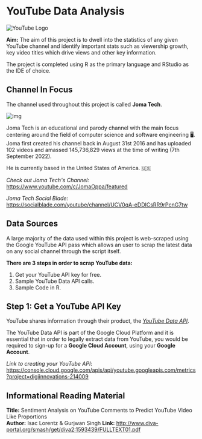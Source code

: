 # YouTube Data Analysis
![YouTube Logo](https://static.vecteezy.com/system/resources/previews/003/206/623/original/youtube-editorial-app-icon-free-vector.jpg)

**Aim:** The aim of this project is to dwell into the statistics of any given YouTube channel and identify important stats such as viewership growth, key video titles which drive views and other key information.  

The project is completed using R as the primary language and RStudio as the IDE of choice. 

## Channel In Focus

The channel used throughout this project is called **Joma Tech**. 

![img](https://i.ytimg.com/vi/0oBi8OmjLIg/maxresdefault.jpg)

Joma Tech is an educational and parody channel with the main focus centering around the field of computer science and software engineering 🖥️. Joma first created his channel back in August 31st 2016 and has uploaded 102 videos and amassed 145,736,829 views at the time of writing (7th September 2022). 

He is currently based in the United States of America. 🇺🇸

*Check out Joma Tech's Channel:* https://www.youtube.com/c/JomaOppa/featured  

*Joma Tech Social Blade:* https://socialblade.com/youtube/channel/UCV0qA-eDDICsRR9rPcnG7tw

## Data Sources

A large majority of the data used within this project is web-scraped using the Google YouTube API pass which allows an user to scrap the latest data on any social channel through the script itself.  

**There are 3 steps in order to scrap YouTube data:**

1. Get your YouTube API key for free.
2. Sample YouTube Data API calls.
3. Sample Code in R. 

## Step 1: Get a YouTube API Key 

YouTube shares information through their product, the <a href = "https://developers.google.com/youtube/v3/"><i>YouTube Data API</i></a>.

The YouTube Data API is part of the Google Cloud Platform and it is essential that in order to legally extract data from YouTube, you would be required to sign-up for a **Google Cloud Account**, using your **Google Account**.

*Link to creating your YouTube API*: https://console.cloud.google.com/apis/api/youtube.googleapis.com/metrics?project=digiinnovations-214009 

## Informational Reading Material

**Title:** Sentiment Analysis on YouTube Comments to Predict YouTube Video Like Proportions  
**Author:** Isac Lorentz & Gurjwan Singh
**Link:** http://www.diva-portal.org/smash/get/diva2:1593439/FULLTEXT01.pdf 







